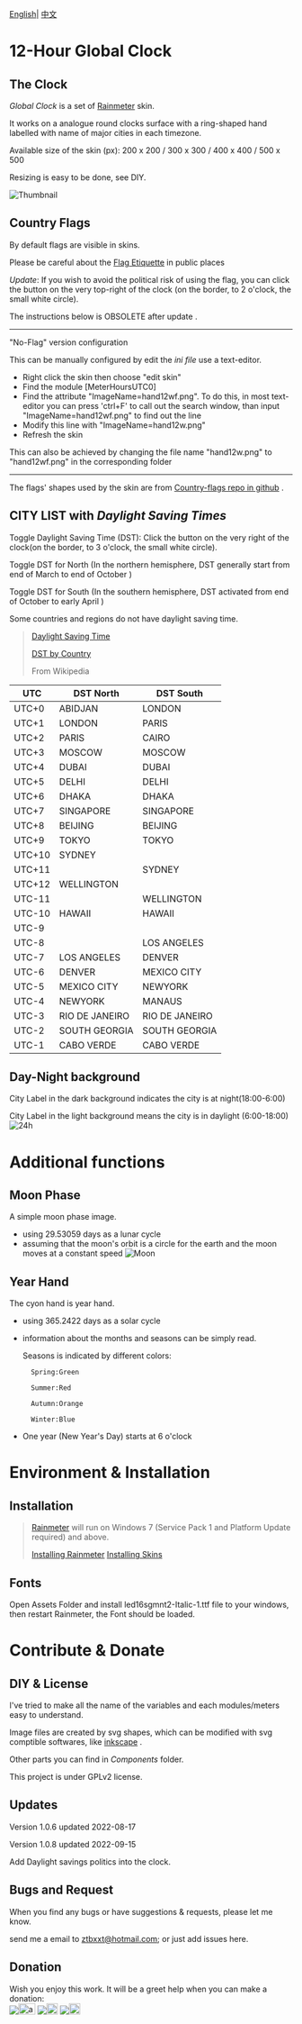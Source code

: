 [English](README.md)| [中文](README_zh.md)
# 12-Hour Global Clock

## The Clock
*Global Clock* is a set of [Rainmeter](https://docs.rainmeter.net/) skin.

It works on a analogue round clocks surface with a ring-shaped hand labelled with name of major cities in each timezone.

Available size of the skin (px): 200 x 200 / 300 x 300 / 400 x 400 / 500 x 500 

Resizing is easy to be done, see DIY.

![Thumbnail](screenshot/SAMPLE2.PNG)
## Country Flags
By default flags are visible in skins.

Please be careful about the [Flag Etiquette](https://en.wikipedia.org/wiki/Flag_protocol) in public places

*Update*:
If you wish to avoid the political risk of using the flag, you can click the button on the very top-right of the clock (on the border, to 2 o'clock, the small white circle).




The instructions below is OBSOLETE after update .
***
"No-Flag" version configuration

This can be manually configured by edit the *ini file* use a text-editor.
- Right click the skin then choose "edit skin"
- Find the module \[MeterHoursUTC0\]
- Find the attribute "ImageName=hand12wf.png". 
    To do this, in most text-editor you can press 'ctrl+F' to call out the search window, than input "ImageName=hand12wf.png" to find out the line
- Modify this line with "ImageName=hand12w.png"
- Refresh the skin


This can also be achieved by changing the file name "hand12w.png" to "hand12wf.png" in the corresponding folder 
***


The flags' shapes used by the skin are from [Country-flags repo in github](https://github.com/hampusborgos/country-flags) .


## CITY LIST with *Daylight Saving Times*

Toggle Daylight Saving Time (DST): Click the button on the very right of the clock(on the border, to 3 o'clock, the small white circle).

   Toggle DST for  North  (In the northern hemisphere, DST generally start from end of March to end of October )
   
   Toggle DST for  South  (In the southern hemisphere, DST activated from end of October to early April )
   
Some countries and regions do not have daylight saving time.

> [Daylight Saving Time](https://en.wikipedia.org/wiki/Daylight_saving_time)
>
> [DST by Country](https://en.wikipedia.org/wiki/Daylight_saving_time_by_country)
>
> From Wikipedia

|UTC|DST North|DST South|
|---|---|---|
|UTC+0|ABIDJAN|LONDON|
|UTC+1|LONDON|PARIS|
|UTC+2|PARIS|CAIRO|
|UTC+3|MOSCOW|MOSCOW|
|UTC+4|DUBAI|DUBAI|
|UTC+5|DELHI|DELHI|
|UTC+6|DHAKA|DHAKA|
|UTC+7|SINGAPORE|SINGAPORE|
|UTC+8|BEIJING|BEIJING|
|UTC+9|TOKYO|TOKYO|
|UTC+10|SYDNEY||
|UTC+11||SYDNEY|
|UTC+12|WELLINGTON||
|UTC-11||WELLINGTON|
|UTC-10|HAWAII|HAWAII|
|UTC-9|||
|UTC-8||LOS ANGELES|
|UTC-7|LOS ANGELES|DENVER|
|UTC-6|DENVER|MEXICO CITY|
|UTC-5|MEXICO CITY|NEWYORK|
|UTC-4|NEWYORK|MANAUS|
|UTC-3|RIO DE JANEIRO|RIO DE JANEIRO|
|UTC-2|SOUTH GEORGIA|SOUTH GEORGIA|
|UTC-1|CABO VERDE|CABO VERDE|

## Day-Night background

City Label in the dark background indicates the city is at night(18:00-6:00)

City Label in the light background means the city is in daylight (6:00-18:00)
![24h](screenshot/sample_24h.gif)

# Additional functions

## Moon Phase
A simple moon phase image. 
- using 29.53059 days as a lunar cycle
- assuming that the moon's orbit is a circle for the earth and the moon moves at a constant speed
![Moon](screenshot/moonphase.gif)

## Year Hand
The cyon hand is year hand.
- using 365.2422 days as a solar cycle
- information about the months and seasons can be simply read. 

	Seasons is indicated by different colors:
	
		Spring:Green
		
		Summer:Red
		
		Autumn:Orange
		
		Winter:Blue
		
- One year (New Year's Day) starts at 6 o'clock

# Environment & Installation 

## Installation
> [Rainmeter](https://docs.rainmeter.net/) will run on Windows 7 (Service Pack 1 and Platform Update required) and above.
>
> [Installing Rainmeter](https://docs.rainmeter.net/manual/installing-rainmeter/)
> [Installing Skins](https://docs.rainmeter.net/manual/installing-skins/)


## Fonts
Open Assets Folder and install led16sgmnt2-Italic-1.ttf file to your windows, then restart Rainmeter, the Font should be loaded.

# Contribute & Donate

## DIY & License
I've tried to make all the name of the variables and each modules/meters easy to understand.

Image files are created by svg shapes, which can be modified with svg comptible softwares, like [inkscape](https://inkscape.org/) .

Other parts you can find in *Components* folder.

This project is under GPLv2 license.


## Updates
 Version 1.0.6 updated 2022-08-17
 
 Version 1.0.8 updated 2022-09-15
 
   Add Daylight savings politics into the clock.


## Bugs and Request

When you find any bugs or have suggestions & requests, please let me know.

send me a email to ztbxxt@hotmail.com; or just add issues here.

## Donation
Wish you enjoy this work. 
It will be a greet help when you can make a donation:<br/>
<a href='https://Ko-fi.com/ztbxxt'><img src="https://img.shields.io/badge/Donate-Ko_fi-442200.svg" /><img src="https://storage.ko-fi.com/cdn/kofi_stroke_cup.svg" alt="alt text" height="20" width="30" /></a>
<a href='https://paypal.me/ztbxxt'><img src="https://img.shields.io/badge/Donate-PayPal-2275FF.svg" /><img src="https://www.paypalobjects.com/webstatic/icon/pp32.png" alt="alt text" height="20" width="20" /></a>
<a href='https://afdian.net/@ztbxxt'><img src="https://img.shields.io/badge/Donate-爱发电-6900CF.svg"/><img src="https://afdian.net/static/img/logo/logo.png" height="20"  width="20" /></a>
